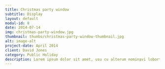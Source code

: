```yaml
---
title: Christmas party window
subtitle: Display
layout: default
modal-id: 8
date: 2014-07-14
img: christmas-party-window.jpg
thumbnail: thumbs/christmas-party-window-thumbnail.jpg
alt: image-alt
project-date: April 2014
client: David Jones
category: Public Holiday
description: Lorem ipsum dolor sit amet, usu cu alterum nominavi lobortis.
---
```

